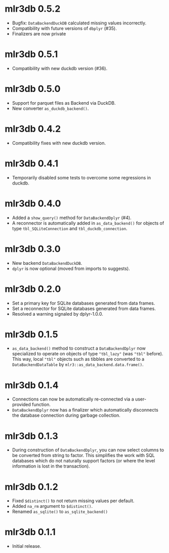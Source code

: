 # mlr3db 0.5.2

- Bugfix: `DataBackendDuckDB` calculated missing values incorrectly.
- Compatibility with future versions of `dbplyr` (#35).
- Finalizers are now private

# mlr3db 0.5.1

- Compatibility with new duckdb version (#36).

# mlr3db 0.5.0

- Support for parquet files as Backend via DuckDB.
- New converter `as_duckdb_backend()`.

# mlr3db 0.4.2

- Compatibility fixes with new duckdb version.

# mlr3db 0.4.1

- Temporarily disabled some tests to overcome some regressions in duckdb.

# mlr3db 0.4.0

* Added a `show_query()` method for `DataBackendDplyr` (#4).
* A reconnector is automatically added in `as_data_backend()` for objects of
  type `tbl_SQLiteConnection` and `tbl_duckdb_connection`.

# mlr3db 0.3.0

* New backend `DataBackendDuckDB`.
* `dplyr` is now optional (moved from imports to suggests).

# mlr3db 0.2.0

* Set a primary key for SQLite databases generated from data frames.
* Set a reconnector for SQLite databases generated from data frames.
* Resolved a warning signaled by dplyr-1.0.0.

# mlr3db 0.1.5

* `as_data_backend()` method to construct a `DataBackendDplyr` now specialized
  to operate on objects of type `"tbl_lazy"` (was `"tbl"` before). This way,
  local `"tbl"` objects such as tibbles are converted to a
  `DataBackendDataTable` by `mlr3::as_data_backend.data.frame()`.

# mlr3db 0.1.4

* Connections can now be automatically re-connected via a user-provided function.
* `DataBackendDplyr` now has a finalizer which automatically disconnects the
  database connection during garbage collection.

# mlr3db 0.1.3

* During construction of `DataBackendDplyr`, you can now select columns to be
  converted from string to factor. This simplifies the work with SQL databases
  which do not naturally support factors (or where the level information is
  lost in the transaction).

# mlr3db 0.1.2

* Fixed `$distinct()` to not return missing values per default.
* Added `na_rm` argument to `$distinct()`.
* Renamed `as_sqlite()` to `as_sqlite_backend()`

# mlr3db 0.1.1

* Initial release.
